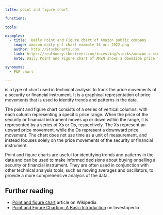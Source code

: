```yaml
---
title: point and figure chart

functions:

tools:

examples:
  - title:  Daily Point and Figure chart of Amazon public company
    image: amazon-daily-pnf-chart-example-14-oct-2022.png
    author: http://StockCharts.com
    link: https://realmoney.thestreet.com/investing/stocks/amazon-s-stock-charts-are-less-than-prime-right-now-16105435
    note: Daily Point and Figure chart of AMZN shows a downside price target in the $101 area.

synonyms:
  - P&F chart

---
```


is a type of chart used in technical analysis to track the price movements of a security or financial instrument. It is a graphical representation of price movements that is used to identify trends and patterns in the data.

<!--more-->

The point and figure chart consists of a series of vertical columns, with each column representing a specific price range. When the price of the security or financial instrument moves up or down within the range, it is represented by a series of Xs or Os, respectively. The Xs represent an upward price movement, while the Os represent a downward price movement. The chart does not use time as a unit of measurement, and instead focuses solely on the price movements of the security or financial instrument.

Point and figure charts are useful for identifying trends and patterns in the data and can be used to make informed decisions about buying or selling a security or financial instrument. They are often used in conjunction with other technical analysis tools, such as moving averages and oscillators, to provide a more comprehensive analysis of the data.

[//]: # (Generated with GPT-3. @Todo rewrite)

## Further reading
- [Point and figure chart](https://en.wikipedia.org/wiki/Point_and_figure_chart) article on Wikipedia.
- [Point and Figure Charting: A Basic Introduction](https://www.investopedia.com/articles/technical/03/081303.asp) on Investopedia
